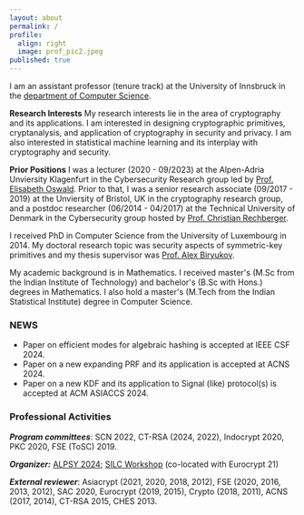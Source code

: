 ```yaml
---
layout: about
permalink: /
profile:
  align: right
  image: prof_pic2.jpeg
published: true
---
```


I am an assistant professor (tenure track) at the University of Innsbruck in the [department of Computer Science](https://www.uibk.ac.at/informatik/index.html.de).  

**Research Interests** My research interests lie in the area of cryptography and its applications. I am interested in designing cryptographic primitives, cryptanalysis, and application of cryptography in security and privacy. I am also interested in statistical machine learning and its interplay with cryptography and security.

**Prior Positions** I was a lecturer (2020 - 09/2023) at the Alpen-Adria Unviersity Klagenfurt in the Cybersecurity Research group led by [Prof. Elisabeth Oswald](https://www.aau.at/team/oswald-elisabeth/). Prior to that, I was a senior research associate (09/2017 - 2019) at the Unviersity of Bristol, UK in the cryptography research group, and a postdoc researcher (06/2014 - 04/2017) at the Technical University of Denmark in the Cybersecurity group hosted by [Prof. Christian Rechberger](https://www.iaik.tugraz.at/person/christian-rechberger/).

I received PhD in Computer Science from the University of Luxembourg in 2014. My doctoral research topic was security aspects of symmetric-key primitives and my thesis supervisor was [Prof. Alex Biryukov](https://www.uni.lu/fstm-en/people/alexei-biryukov/).

My academic background is in Mathematics. I received master's (M.Sc from the Indian Institute of Technology) and bachelor's (B.Sc with Hons.) degrees in Mathematics. I also hold a master's (M.Tech from the Indian Statistical Institute) degree in Computer Science. 

### NEWS

* Paper on efficient modes for algebraic hashing is accepted at IEEE CSF 2024.
* Paper on a new expanding PRF and its application is accepted at ACNS 2024.
* Paper on a new KDF and its application to Signal (like) protocol(s) is accepted at ACM ASIACCS 2024.

### Professional Activities

***Program committees***: SCN 2022, CT-RSA (2024, 2022), Indocrypt 2020, PKC 2020, FSE (ToSC) 2019.

***Organizer:*** [ALPSY 2024](https://alpsy-informatik.uibk.ac.at); [SILC Workshop](https://www.esat.kuleuven.be/cosic/events/silc2020/index.html) (co-located with Eurocrypt 21)

***External reviewer***: Asiacrypt (2021, 2020, 2018, 2012), FSE (2020, 2016, 2013, 2012), SAC 2020, Eurocrypt (2019, 2015), Crypto (2018, 2011), ACNS (2017, 2014), CT-RSA 2015, CHES 2013.

